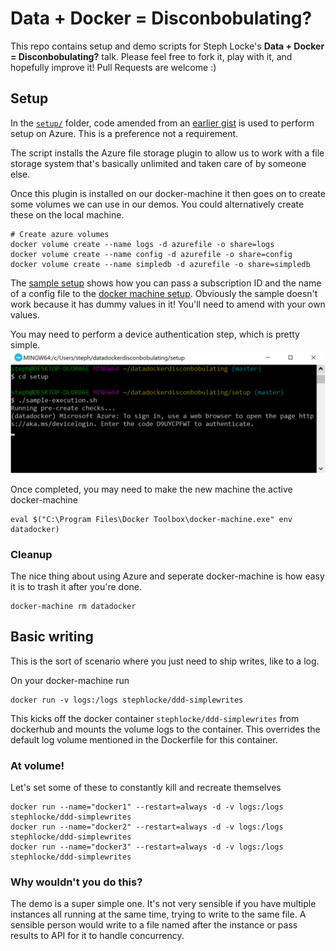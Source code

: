 # Data + Docker = Disconbobulating?

This repo contains setup and demo scripts for Steph Locke's **Data + Docker = Disconbobulating?** talk. Please feel free to fork it, play with it, and hopefully improve it! Pull Requests are welcome :)

## Setup
In the [`setup/`](./setup/) folder, code amended from an [earlier gist](https://gist.github.com/stephlocke/a02d7b8be42604e5b6bbd19d689ab28f) is used to perform setup on Azure. This is a preference not a requirement.

The script installs the Azure file storage plugin to allow us to work with a file storage system that's basically unlimited and taken care of by someone else. 

Once this plugin is installed on our docker-machine it then goes on to create some volumes we can use in our demos. You could alternatively create these on the local machine.

```
# Create azure volumes
docker volume create --name logs -d azurefile -o share=logs
docker volume create --name config -d azurefile -o share=config
docker volume create --name simpledb -d azurefile -o share=simpledb
```

The [sample setup](./setup/sample-execution.sh) shows how you can pass a subscription ID and the name of a config file to the [docker machine setup](./setup/azure-docker-machine.sh). Obviously the sample doesn't work because it has dummy values in it! You'll need to amend with your own values.

You may need to perform a device authentication step, which is pretty simple.
![](./readme/executionprocess1.jpg)

Once completed, you may need to make the new machine the active docker-machine

```
eval $("C:\Program Files\Docker Toolbox\docker-machine.exe" env datadocker)
```

### Cleanup
The nice thing about using Azure and seperate docker-machine is how easy it is to trash it after you're done.

```
docker-machine rm datadocker
```

## Basic writing
This is the sort of scenario where you just need to ship writes, like to a log.

On your docker-machine run

```
docker run -v logs:/logs stephlocke/ddd-simplewrites
```

This kicks off the docker container `stephlocke/ddd-simplewrites` from dockerhub and mounts the volume logs to the container. This overrides the default log volume mentioned in the Dockerfile for this container.

### At volume!
Let's set some of these to constantly kill and recreate themselves

```
docker run --name="docker1" --restart=always -d -v logs:/logs stephlocke/ddd-simplewrites
docker run --name="docker2" --restart=always -d -v logs:/logs stephlocke/ddd-simplewrites
docker run --name="docker3" --restart=always -d -v logs:/logs stephlocke/ddd-simplewrites
```

### Why wouldn't you do this?
The demo is a super simple one. It's not very sensible if you have multiple instances all running at the same time, trying to write to the same file. A sensible person would write to a file named after the instance or pass results to API for it to handle concurrency.